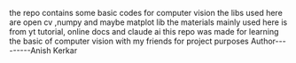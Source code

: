 the repo contains some basic codes for computer vision 
the libs used here are open cv ,numpy and maybe matplot lib 
the materials mainly used here is from yt tutorial, online docs and claude ai 
this repo was made for learning the basic of computer vision with my friends for project purposes 
Author---------Anish Kerkar
